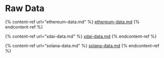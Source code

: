 # Raw Data

{% content-ref url="ethereum-data.md" %}
[ethereum-data.md](ethereum-data.md)
{% endcontent-ref %}

{% content-ref url="xdai-data.md" %}
[xdai-data.md](xdai-data.md)
{% endcontent-ref %}

{% content-ref url="solana-data.md" %}
[solana-data.md](solana-data.md)
{% endcontent-ref %}



###

